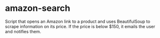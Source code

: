 # amazon-search
Script that opens an Amazon link to a product and uses BeautifulSoup to scrape information on its price. If the price is below $150, it emails the user and notifies them.
